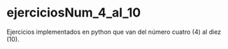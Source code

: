 # ejerciciosNum_4_al_10
Ejercicios implementados en python que van del número cuatro (4) al diez (10).

